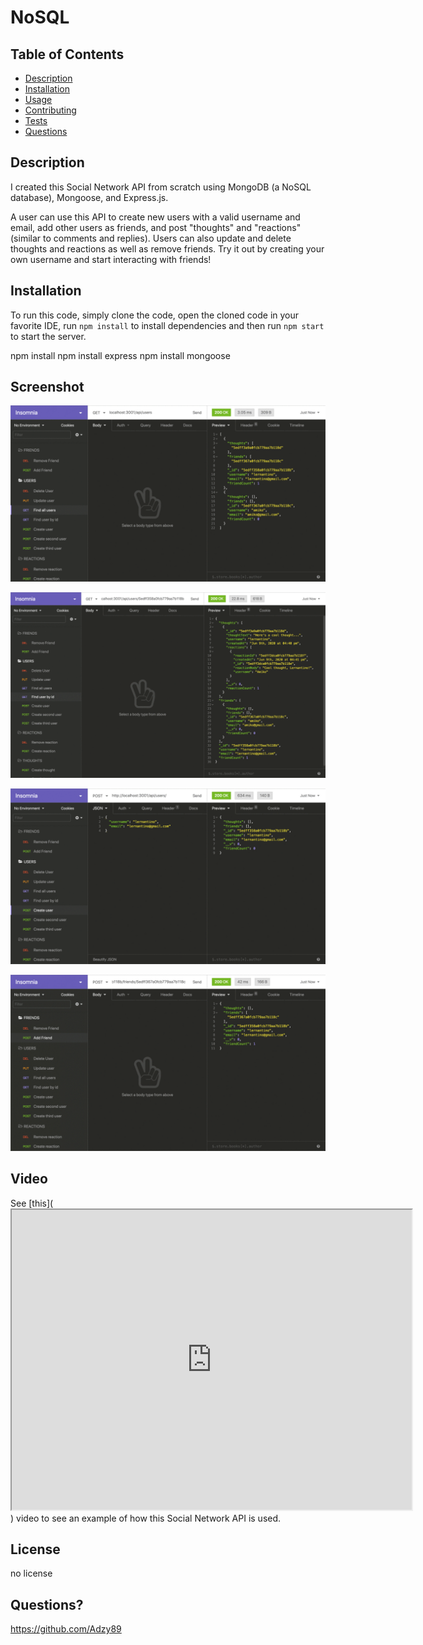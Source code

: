 # NoSQL

## Table of Contents
* [Description](#description)
* [Installation](#installation)
* [Usage](#usage)
* [Contributing](#contributing)
* [Tests](#tests)
* [Questions](#questions)

## Description
I created this Social Network API from scratch using MongoDB (a NoSQL database), Mongoose, and Express.js.

A user can use this API to create new users with a valid username and email, add other users as friends, and post "thoughts" and "reactions" (similar to comments and replies). Users can also update and delete thoughts and reactions as well as remove friends. Try it out by creating your own username and start interacting with friends!

## Installation
To run this code, simply clone the code, open the cloned code in your favorite IDE, run `npm install` to install dependencies and then run `npm start` to start the server.

npm install 
npm install express
npm install mongoose

## Screenshot

![screenshot1](/Assets/18-nosql-homework-demo-01.gif)

![screenshot2](/Assets/18-nosql-homework-demo-02.gif)

![screenshot3](/Assets/18-nosql-homework-demo-03.gif)

![screenshot4](/Assets/18-nosql-homework-demo-04.gif)

## Video

See [this](<iframe src="https://drive.google.com/file/d/1US06pWCG958UKgSCnlwEIJIMUEfQ6O7a/preview" width="640" height="480"></iframe>) video to see an example of how this Social Network API is used.

## License
no license

## Questions?

https://github.com/Adzy89